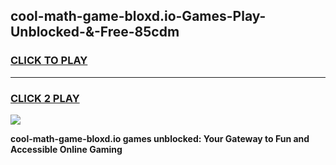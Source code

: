 
## cool-math-game-bloxd.io-Games-Play-Unblocked-&-Free-85cdm
<h3>
<a href="https://premium76.site?title=cool-math-game-bloxd.io&ref=24A">CLICK TO PLAY</a></h3>
<hr>

<h3>
<a href="https://premium76.site?title=cool-math-game-bloxd.io&ref=24A">CLICK 2 PLAY</a>
  
</h3>

<a href="https://premium76.site?title=cool-math-game-bloxd.io&ref=24A"><img src="https://clearcache.store/games.png"></a>


**cool-math-game-bloxd.io games unblocked: Your Gateway to Fun and Accessible Online Gaming**
